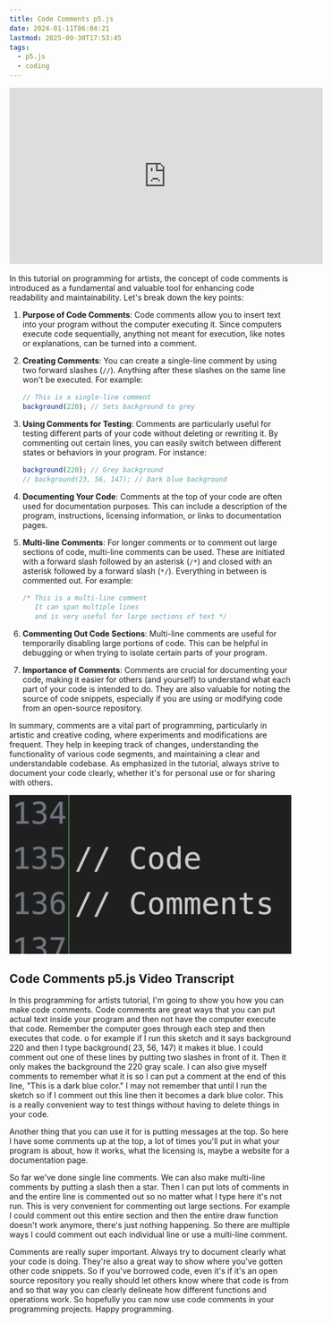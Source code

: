 ```yaml
---
title: Code Comments p5.js
date: 2024-01-11T06:04:21
lastmod: 2025-09-30T17:53:45
tags:
  - p5.js
  - coding
---
```


<div class="iframe-16-9-container">
<iframe class="youTubeIframe" width="560" height="315" src="https://www.youtube.com/embed/A2pH3TOEgok?si=dv9BxZTB8orHlm8M?rel=0" title="YouTube video player" frameborder="0" allow="accelerometer; autoplay; clipboard-write; encrypted-media; gyroscope; picture-in-picture; web-share" referrerpolicy="strict-origin-when-cross-origin" allowfullscreen></iframe>
</div>

In this tutorial on programming for artists, the concept of code comments is introduced as a fundamental and valuable tool for enhancing code readability and maintainability. Let's break down the key points:

1. **Purpose of Code Comments**: Code comments allow you to insert text into your program without the computer executing it. Since computers execute code sequentially, anything not meant for execution, like notes or explanations, can be turned into a comment.

2. **Creating Comments**: You can create a single-line comment by using two forward slashes (`//`). Anything after these slashes on the same line won't be executed. For example:

   ```javascript
   // This is a single-line comment
   background(220); // Sets background to grey
   ```

3. **Using Comments for Testing**: Comments are particularly useful for testing different parts of your code without deleting or rewriting it. By commenting out certain lines, you can easily switch between different states or behaviors in your program. For instance:

   ```javascript
   background(220); // Grey background
   // background(23, 56, 147); // Dark blue background
   ```

4. **Documenting Your Code**: Comments at the top of your code are often used for documentation purposes. This can include a description of the program, instructions, licensing information, or links to documentation pages.

5. **Multi-line Comments**: For longer comments or to comment out large sections of code, multi-line comments can be used. These are initiated with a forward slash followed by an asterisk (`/*`) and closed with an asterisk followed by a forward slash (`*/`). Everything in between is commented out. For example:

   ```javascript
   /* This is a multi-line comment
      It can span multiple lines
      and is very useful for large sections of text */
   ```

6. **Commenting Out Code Sections**: Multi-line comments are useful for temporarily disabling large portions of code. This can be helpful in debugging or when trying to isolate certain parts of your program.

7. **Importance of Comments**: Comments are crucial for documenting your code, making it easier for others (and yourself) to understand what each part of your code is intended to do. They are also valuable for noting the source of code snippets, especially if you are using or modifying code from an open-source repository.

In summary, comments are a vital part of programming, particularly in artistic and creative coding, where experiments and modifications are frequent. They help in keeping track of changes, understanding the functionality of various code segments, and maintaining a clear and understandable codebase. As emphasized in the tutorial, always strive to document your code clearly, whether it's for personal use or for sharing with others.

[![Code Comments p5.js](./attachments/code-comments-thumb.png)](./attachments/code-comments-thumb.png)

## Code Comments p5.js Video Transcript

In this programming for artists tutorial, I'm going to show you how you can make code comments. Code comments are great ways that you can put actual text inside your program and then not have the computer execute that code. Remember the computer goes through each step and then executes that code. o for example if I run this sketch and it says background 220 and then I type background( 23, 56, 147) it makes it blue. I could comment out one of these lines by putting two slashes in front of it. Then it only makes the background the 220 gray scale. I can also give myself comments to remember what it is so I can put a comment at the end of this line, "This is a dark blue color." I may not remember that until I run the sketch so if I comment out this line then it becomes a dark blue color. This is a really convenient way to test things without having to delete things in your code.

Another thing that you can use it for is putting messages at the top. So here I have some comments up at the top, a lot of times you'll put in what your program is about, how it works, what the licensing is, maybe a website for a documentation page.

So far we've done single line comments. We can also make multi-line comments by putting a slash then a star. Then I can put lots of comments in and the entire line is commented out so no matter what I type here it's not run. This is very convenient for commenting out large sections. For example I could comment out this entire section and then the entire draw function doesn't work anymore, there's just nothing happening. So there are multiple ways I could comment out each individual line or use a multi-line comment.

Comments are really super important. Always try to document clearly what your code is doing. They're also a great way to show where you've gotten other code snippets. So if you've borrowed code, even it's if it's an open source repository you really should let others know where that code is from and so that way you can clearly delineate how different functions and operations work. So hopefully you can now use code comments in your programming projects. Happy programming.

